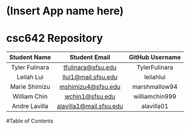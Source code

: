 # (Insert App name here)

# csc642 Repository

| Student Name | Student Email          | GitHub Username  |
|    :---:     |     :---:              |     :---:        |
| Tyler Fulinara     | tfulinara@sfsu.edu | TylerFulinara      |
| Leilah Lui       | llui1@mail.sfsu.edu       | leilahlui     |
| Marie Shimizu      | mshimizu4@sfsu.edu   | marshmallow94    |
| William Chin    | wchin1@sfsu.edu       | williamchin999       |
| Andre Lavilla     | alavilla1@mail.sfsu.edu       | alavilla01          |

#Table of Contents
